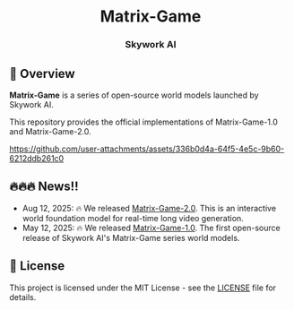 <p align="center">
<h1 align="center">Matrix-Game</h1>
<h3 align="center">Skywork AI</h3>
</p>

## 📝 Overview

**Matrix-Game** is a series of open-source world models launched by Skywork AI.

This repository provides the official implementations of Matrix-Game-1.0 and Matrix-Game-2.0.

https://github.com/user-attachments/assets/336b0d4a-64f5-4e5c-9b60-6212ddb261c0

## 🔥🔥🔥 News!!
* Aug 12, 2025: 🔥 We released [Matrix-Game-2.0](https://github.com/SkyworkAI/Matrix-Game/tree/main/Matrix-Game-2). This is an interactive world foundation model for real-time long video generation.
* May 12, 2025: 🔥 We released [Matrix-Game-1.0](https://github.com/SkyworkAI/Matrix-Game/tree/main/Matrix-Game-1). The first open-source release of Skywork AI's Matrix-Game series world models.


## 📄 License

This project is licensed under the MIT License - see the [LICENSE](LICENSE) file for details.
